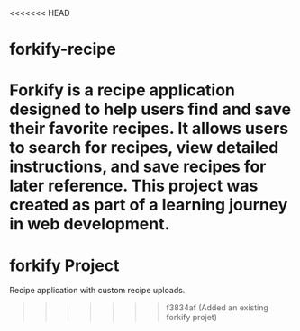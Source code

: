 <<<<<<< HEAD
# forkify-recipe


Forkify is a recipe application designed to help users find and save their favorite recipes. It allows users to search for recipes, view detailed instructions, and save recipes for later reference. This project was created as part of a learning journey in web development.
=======
# forkify Project

Recipe application with custom recipe uploads.
>>>>>>> f3834af (Added an existing forkify projet)
